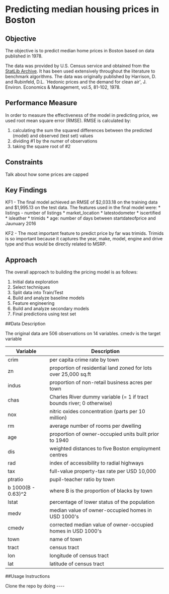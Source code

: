 # Predicting median housing prices in Boston

## Objective
The objective is to predict median home prices in Boston based on data published in 1978.  

The data was provided by U.S. Census service and obtained from the [StatLib Archive](http://lib.stat.cmu.edu/datasets/boston).  It has been used extensively throughout the literature to benchmark algorithms. The data was originally published by Harrison, D. and Rubinfeld, D.L. `Hedonic prices and the demand for clean air', J. Environ. Economics & Management, vol.5, 81-102, 1978. 


## Performance Measure
In order to measure the effectiveness of the model in predicting price, we used root mean square error (RMSE).  RMSE is calculated by: 

1. calculating the sum the squared differences between the predicted (model) and observed (test set) values 
2. dividing #1 by the numer of observations
3. taking the square root of #2

## Constraints
Talk about how some prices are capped

## Key Findings

KF1 - The final model achieved an RMSE of $2,033.18 on the training data and  $1,995.13 on the test data.  The features used in the final model were: 
	* listings - number of listings
	* market_location 
	* latestodometer 
	* iscertified 
	* isleather
	* trimids
	* age: number of days between startdateofprice and Jaunuary 2016
              
KF2 - The most important feature to predict price by far was trimids. Trimids is so important because it captures the year, make, model, engine and drive type and thus would be directly related to MSRP. 

## Approach

The overall approach to building the pricing model is as follows:

1. Initial data exploration
2. Select techniques
3. Split data into Train/Test
4. Build and analyze baseline models
5. Feature engineering
6. Build and analyze secondary models
7. Final predictions using test set

##Data Description

The original data are 506 observations on 14 variables. cmedv is the target variable

Variable | Description
---- | ------------- 
crim |	per capita crime rate by town
zn |	proportion of residential land zoned for lots over 25,000 sq.ft
indus	| proportion of non-retail business acres per town
chas |	Charles River dummy variable (= 1 if tract bounds river; 0 otherwise)
nox	| nitric oxides concentration (parts per 10 million)
rm	| average number of rooms per dwelling
age	| proportion of owner-occupied units built prior to 1940
dis	| weighted distances to five Boston employment centres
rad	| index of accessibility to radial highways
tax	| full-value property-tax rate per USD 10,000
ptratio	| pupil-teacher ratio by town
b	1000(B - 0.63)^2 | where B is the proportion of blacks by town
lstat	| percentage of lower status of the population
medv	| median value of owner-occupied homes in USD 1000's
cmedv	| corrected median value of owner-occupied homes in USD 1000's
town	| name of town
tract	| census tract
lon	| longitude of census tract
lat	| latitude of census tract

##Usage Instructions

Clone the repo by doing ----
